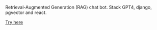 Retrieval-Augmented Generation (RAG) chat bot.
Stack GPT4, django, pgvector and react.

[Try here](https://manuvector.net/chat/)

